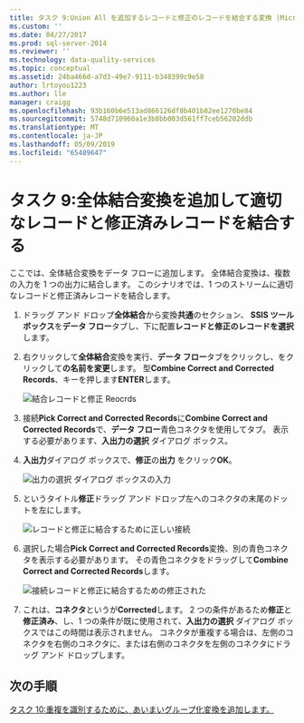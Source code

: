```yaml
---
title: タスク 9:Union All を追加するレコードと修正のレコードを結合する変換 |Microsoft Docs
ms.custom: ''
ms.date: 04/27/2017
ms.prod: sql-server-2014
ms.reviewer: ''
ms.technology: data-quality-services
ms.topic: conceptual
ms.assetid: 24ba466d-a7d3-49e7-9111-b348399c9e58
author: lrtoyou1223
ms.author: lle
manager: craigg
ms.openlocfilehash: 93b160b6e513ad866126df8b401b82ee1270be84
ms.sourcegitcommit: 5748d710960a1e3b8bb003d561ff7ceb56202ddb
ms.translationtype: MT
ms.contentlocale: ja-JP
ms.lasthandoff: 05/09/2019
ms.locfileid: "65489647"
---
```

# <a name="task-9-adding-union-all-transform-to-combine-correct-and-corrected-records"></a>タスク 9:全体結合変換を追加して適切なレコードと修正済みレコードを結合する
  ここでは、全体結合変換をデータ フローに追加します。 全体結合変換は、複数の入力を 1 つの出力に結合します。 このシナリオでは、1 つのストリームに適切なレコードと修正済みレコードを結合します。  
  
1.  ドラッグ アンド ドロップ**全体結合**から変換**共通**のセクション、 **SSIS ツールボックス**を**データ フロー**タブし、下に配置**レコードと修正のレコードを選択**します。  
  
2.  右クリックして**全体結合**変換を実行、**データ フロー**タブをクリックし、をクリックして**の名前を変更**します。 型**Combine Correct and Corrected Records**、キーを押します**ENTER**します。  
  
     ![結合レコードと修正 Reocrds](../../2014/tutorials/media/et-addinguattocombinecacrecords-01.jpg "レコードと修正 Reocrds の結合")  
  
3.  接続**Pick Correct and Corrected Records**に**Combine Correct and Corrected Records**で、**データ フロー**青色コネクタを使用してタブ。 表示する必要があります、**入出力の選択** ダイアログ ボックス。  
  
4.  **入出力**ダイアログ ボックスで、**修正**の**出力** をクリック**OK**。  
  
     ![出力の選択 ダイアログ ボックスの入力](../../2014/tutorials/media/et-addinguattocombinecacrecords-02.jpg "出力の選択 ダイアログ ボックスの入力")  
  
5.  というタイトル**修正**ドラッグ アンド ドロップ左へのコネクタの末尾のドットを左にします。  
  
     ![レコードと修正に結合するために正しい接続](../../2014/tutorials/media/et-addinguattocombinecacrecords-03.jpg "レコードと修正に結合するための適切な接続")  
  
6.  選択した場合**Pick Correct and Corrected Records**変換、別の青色コネクタを表示する必要があります。 その青色コネクタをドラッグして**Combine Correct and Corrected Records**します。  
  
     ![接続レコードと修正に結合するための修正された](../../2014/tutorials/media/et-addinguattocombinecacrecords-04.jpg "レコードと修正に結合するための修正された接続")  
  
7.  これは、**コネクタ**というが**Corrected**します。 2 つの条件があるため**修正**と**修正済み**、し、1 つの条件が既に使用されて、**入出力の選択** ダイアログ ボックスではこの時間は表示されません。 コネクタが重複する場合は、左側のコネクタを右側のコネクタに、または右側のコネクタを左側のコネクタにドラッグ アンド ドロップします。  
  
## <a name="next-step"></a>次の手順  
 [タスク 10:重複を識別するために、あいまいグループ化変換を追加します。](../../2014/tutorials/task-10-adding-fuzzy-group-transform-to-identify-duplicates.md)  
  
  
